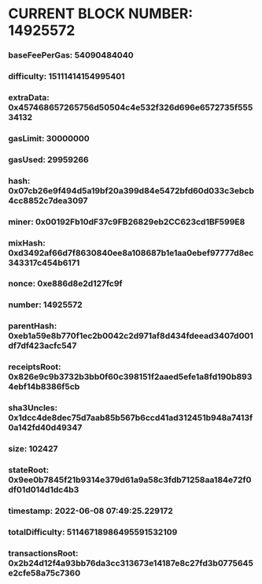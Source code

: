 # CURRENT BLOCK NUMBER: 14925572

### baseFeePerGas: 54090484040
### difficulty: 15111414154995401
### extraData: 0x457468657265756d50504c4e532f326d696e6572735f55534132
### gasLimit: 30000000
### gasUsed: 29959266
### hash: 0x07cb26e9f494d5a19bf20a399d84e5472bfd60d033c3ebcb4cc8852c7dea3097
### miner: 0x00192Fb10dF37c9FB26829eb2CC623cd1BF599E8
### mixHash: 0xd3492af66d7f8630840ee8a108687b1e1aa0ebef97777d8ec343317c454b6171
### nonce: 0xe886d8e2d127fc9f
### number: 14925572
### parentHash: 0xeb1a59e8b770f1ec2b0042c2d971af8d434fdeead3407d001df7df423acfc547
### receiptsRoot: 0x826e9c9b3732b3bb0f60c398151f2aaed5efe1a8fd190b8934ebf14b8386f5cb
### sha3Uncles: 0x1dcc4de8dec75d7aab85b567b6ccd41ad312451b948a7413f0a142fd40d49347
### size: 102427
### stateRoot: 0x9ee0b7845f21b9314e379d61a9a58c3fdb71258aa184e72f0df01d014d1dc4b3
### timestamp: 2022-06-08 07:49:25.229172
### totalDifficulty: 51146718986495591532109
### transactionsRoot: 0x2b24d12f4a93bb76da3cc313673e14187e8c27fd3b0775645e2cfe58a75c7360
